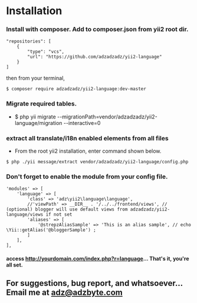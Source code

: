 # Installation

### Install with composer. Add to composer.json from yii2 root dir.
```
"repositories": [
    {
        "type": "vcs",
        "url": "https://github.com/adzadzadz/yii2-language"
    }
]
```
then from your terminal,
```
$ composer require adzadzadz/yii2-language:dev-master
```

### Migrate required tables.
- $ php yii migrate --migrationPath=vendor/adzadzadz/yii2-language/migration --interactive=0

### extract all translate/i18n enabled elements from all files
- From the root yii2 installation, enter command shown below.
```
$ php ./yii message/extract vendor/adzadzadz/yii2-language/config.php
```

### Don't forget to enable the module from your config file.
```
'modules' => [
    'language' => [
        'class' => 'adz\yii2\language\language',
        //'viewPath' => __DIR__ . '/../../frontend/views', // (optional) blogger will use default views from adzadzadz/yii2-language/views if not set
        'aliases' => [
            '@strepzAliasSample' => 'This is an alias sample', // echo \Yii::getAlias('@bloggerSample') ;
        ]
    ],
],
```

#### access http://yourdomain.com/index.php?r=language... That's it, you're all set.

## For suggestions, bug report, and whatsoever... Email me at adz@adzbyte.com